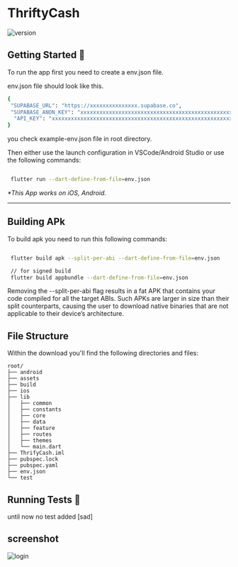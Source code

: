 # ThriftyCash

![version](https://img.shields.io/badge/version-1.0.0-blue.svg)

## Getting Started 🚀

To run the app first you need to create a env.json file.

env.json file should look like this.

```sh
{
 "SUPABASE_URL": "https://xxxxxxxxxxxxxxx.supabase.co",
 "SUPABASE_ANON_KEY": "xxxxxxxxxxxxxxxxxxxxxxxxxxxxxxxxxxxxxxxxxxxxxxxxxxxxxxxxxxxxxxxxxx",
  "API_KEY": "xxxxxxxxxxxxxxxxxxxxxxxxxxxxxxxxxxxxxxxxxxxxxxxxxxxxxxxxxxxxxxxxxxxxxxxx"
}
```

you check example-env.json file in root directory.

Then either use the launch configuration in VSCode/Android Studio or use the following commands:

```sh

 flutter run --dart-define-from-file=env.json

```

_\*This App works on iOS, Android._

---

## Building APk

To build apk you need to run this following commands:

```sh

 flutter build apk --split-per-abi --dart-define-from-file=env.json

 // for signed build
 flutter build appbundle --dart-define-from-file=env.json

```

Removing the --split-per-abi flag results in a fat APK that contains your code compiled for all the target ABIs. Such APKs are larger in size than their split counterparts, causing the user to download native binaries that are not applicable to their device’s architecture.

## File Structure

Within the download you'll find the following directories and files:

```
root/
├── android
├── assets
├── build
├── ios
├── lib
│   ├── common
│   ├── constants
│   ├── core
│   ├── data
│   ├── feature
│   ├── routes
│   ├── themes
│   └── main.dart
├── ThrifyCash.iml
├── pubspec.lock
├── pubspec.yaml
├── env.json
└── test
```

## Running Tests 🧪

until now no test added [sad]

## screenshot

![login](https://github.com/7ANV1R/ThriftyCash/assets/35481593/d4004f9f-e767-470b-afe4-edd1c816c9d4)
